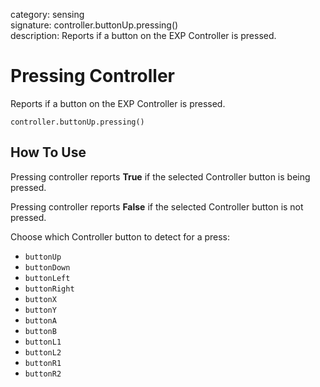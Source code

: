category: sensing  
signature: controller.buttonUp.pressing()  
description: Reports if a button on the EXP Controller is pressed.

# Pressing Controller
 
Reports if a button on the EXP Controller is pressed.

```don
controller.buttonUp.pressing()
```

## How To Use

Pressing controller reports **True** if the selected Controller button is being pressed.

Pressing controller reports **False** if the selected Controller button is not pressed.

Choose which Controller button to detect for a press:

* `buttonUp`
* `buttonDown`
* `buttonLeft`
* `buttonRight`
* `buttonX`
* `buttonY`
* `buttonA`
* `buttonB`
* `buttonL1`
* `buttonL2`
* `buttonR1`
* `buttonR2`
	
<advanced>
</advanced>

